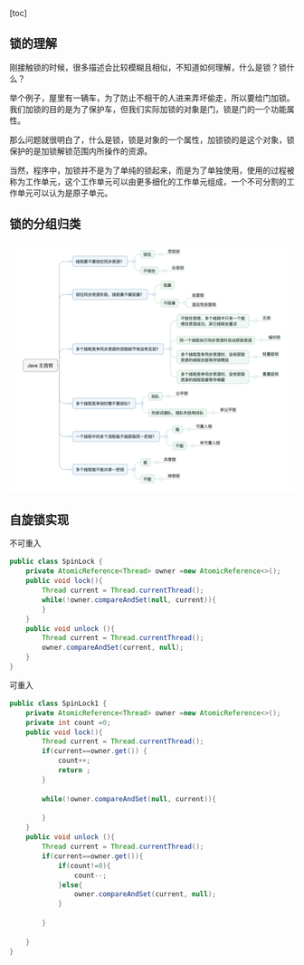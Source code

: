 [toc]

[1]:(https://tech.meituan.com/2018/11/15/java-lock.html) "不可不说的Java“锁”事"
[2]:(https://blog.csdn.net/MariaOzawa/article/details/107665689?utm_medium=distribute.pc_relevant.none-task-blog-BlogCommendFromMachineLearnPai2-1.channel_param&depth_1-utm_source=distribute.pc_relevant.none-task-blog-BlogCommendFromMachineLearnPai2-1.channel_param) "synchronized原理和偏向锁、轻量级锁、重量级锁的升级过程"
[3]:(https://blog.csdn.net/zwx900102/article/details/106305107?utm_medium=distribute.pc_relevant.none-task-blog-BlogCommendFromMachineLearnPai2-8.channel_param&depth_1-utm_source=distribute.pc_relevant.none-task-blog-BlogCommendFromMachineLearnPai2-8.channel_param) "synchronized锁升级原理分析(偏向锁-轻量级锁-重量级锁)"
[4]:(http://ifeve.com/java_lock_see4/) "实现可重入自旋锁"

## 锁的理解

刚接触锁的时候，很多描述会比较模糊且相似，不知道如何理解，什么是锁？锁什么？

举个例子，屋里有一辆车，为了防止不相干的人进来弄坏偷走，所以要给门加锁。我们加锁的目的是为了保护车，但我们实际加锁的对象是门，锁是门的一个功能属性。

那么问题就很明白了，什么是锁，锁是对象的一个属性，加锁锁的是这个对象，锁保护的是加锁解锁范围内所操作的资源。

当然，程序中，加锁并不是为了单纯的锁起来，而是为了单独使用，使用的过程被称为工作单元，这个工作单元可以由更多细化的工作单元组成，一个不可分割的工作单元可以认为是原子单元。

## 锁的分组归类

![img](resources/java主流锁.png)

## 自旋锁实现

不可重入

```java
public class SpinLock {
	private AtomicReference<Thread> owner =new AtomicReference<>();
	public void lock(){
		Thread current = Thread.currentThread();
		while(!owner.compareAndSet(null, current)){
		}
	}
	public void unlock (){
		Thread current = Thread.currentThread();
		owner.compareAndSet(current, null);
	}
}
```

可重入

```java
public class SpinLock1 {
	private AtomicReference<Thread> owner =new AtomicReference<>();
	private int count =0;
	public void lock(){
		Thread current = Thread.currentThread();
		if(current==owner.get()) {
			count++;
			return ;
		}

		while(!owner.compareAndSet(null, current)){

		}
	}
	public void unlock (){
		Thread current = Thread.currentThread();
		if(current==owner.get()){
			if(count!=0){
				count--;
			}else{
				owner.compareAndSet(current, null);
			}

		}

	}
}
```

